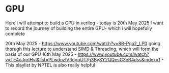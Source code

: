 # GPU
Here i will attempt to build a GPU in verilog - today is 20th May 2025
I want to record the journey of building the entire GPU- which i will hopefully complete

20th May 2025 - https://www.youtube.com/watch?v=8B-Pqa2_LP0   going thorugh this lecture to understand SIMD & Threading, which will form the basis of our GPU
16th May 2025 - https://www.youtube.com/watch?v=TE4cJqrIHvI&list=PLwdnzlV3ogoUT7g3BySY2QQesG3eB4dss&index=1 - This playlist by NPTEL is also really helpful


